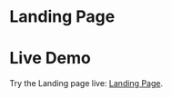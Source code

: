 # Landing Page

# Live Demo
Try the Landing page live: [Landing Page](https://shaheb746.github.io/Landing-Page/).
